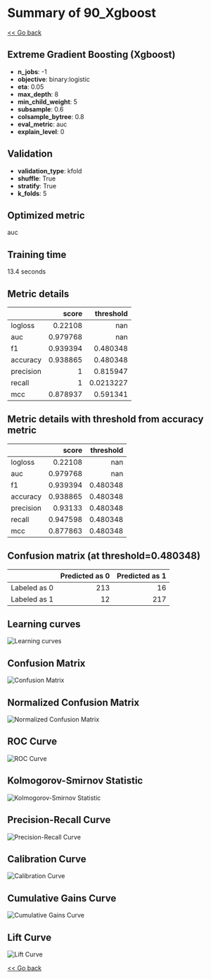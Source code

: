 # Summary of 90_Xgboost

[<< Go back](../README.md)


## Extreme Gradient Boosting (Xgboost)
- **n_jobs**: -1
- **objective**: binary:logistic
- **eta**: 0.05
- **max_depth**: 8
- **min_child_weight**: 5
- **subsample**: 0.6
- **colsample_bytree**: 0.8
- **eval_metric**: auc
- **explain_level**: 0

## Validation
 - **validation_type**: kfold
 - **shuffle**: True
 - **stratify**: True
 - **k_folds**: 5

## Optimized metric
auc

## Training time

13.4 seconds

## Metric details
|           |    score |   threshold |
|:----------|---------:|------------:|
| logloss   | 0.22108  | nan         |
| auc       | 0.979768 | nan         |
| f1        | 0.939394 |   0.480348  |
| accuracy  | 0.938865 |   0.480348  |
| precision | 1        |   0.815947  |
| recall    | 1        |   0.0213227 |
| mcc       | 0.878937 |   0.591341  |


## Metric details with threshold from accuracy metric
|           |    score |   threshold |
|:----------|---------:|------------:|
| logloss   | 0.22108  |  nan        |
| auc       | 0.979768 |  nan        |
| f1        | 0.939394 |    0.480348 |
| accuracy  | 0.938865 |    0.480348 |
| precision | 0.93133  |    0.480348 |
| recall    | 0.947598 |    0.480348 |
| mcc       | 0.877863 |    0.480348 |


## Confusion matrix (at threshold=0.480348)
|              |   Predicted as 0 |   Predicted as 1 |
|:-------------|-----------------:|-----------------:|
| Labeled as 0 |              213 |               16 |
| Labeled as 1 |               12 |              217 |

## Learning curves
![Learning curves](learning_curves.png)
## Confusion Matrix

![Confusion Matrix](confusion_matrix.png)


## Normalized Confusion Matrix

![Normalized Confusion Matrix](confusion_matrix_normalized.png)


## ROC Curve

![ROC Curve](roc_curve.png)


## Kolmogorov-Smirnov Statistic

![Kolmogorov-Smirnov Statistic](ks_statistic.png)


## Precision-Recall Curve

![Precision-Recall Curve](precision_recall_curve.png)


## Calibration Curve

![Calibration Curve](calibration_curve_curve.png)


## Cumulative Gains Curve

![Cumulative Gains Curve](cumulative_gains_curve.png)


## Lift Curve

![Lift Curve](lift_curve.png)



[<< Go back](../README.md)

